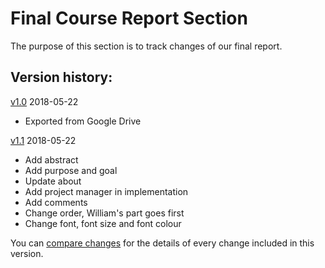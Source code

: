 # Final Course Report Section

The purpose of this section is to track changes of our final report.

## Version history:
[v1.0](https://github.com/rlindsberg/Projekt-Smart-Display-1302II/blob/master/Report/Course%20Report%20v1.0.pdf) 2018-05-22
* Exported from Google Drive

[v1.1](https://github.com/rlindsberg/Projekt-Smart-Display-1302II/blob/master/Report/Course%20Report%20v1.1.pdf) 2018-05-22
* Add abstract
* Add purpose and goal
* Update about
* Add project manager in implementation
* Add comments
* Change order, William's part goes first
* Change font, font size and font colour

You can [compare changes](https://github.com/rlindsberg/Projekt-Smart-Display-1302II/commit/dc8eb6448f844cd741b6ffb733545a537f669947) for the details of every change included in this version.
